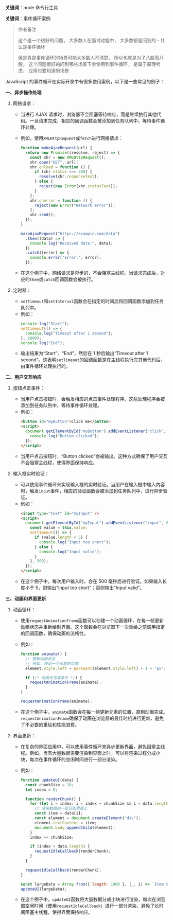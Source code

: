 **关键词**：node 命令行工具

**关键词**：事件循环案例

> 作者备注
>
> 这个是一个很好的问题， 大多数人在面试过程中， 大多数都是问到的 - 什么是事件循环
>
> 但是真是事件循环的场景可能大多数人不清楚， 所以也就是为了八股而八股。 这个问题很好的问到哪些场景下会使用到事件循环。 是属于原理考虑， 应用也要知道的场景

JavaScript 的事件循环在实际开发中有很多使用案例，以下是一些常见的例子：

**一、异步操作处理**

1. 网络请求：

   - 当进行 AJAX 请求时，浏览器不会阻塞等待响应，而是继续执行其他代码。一旦请求完成，相应的回调函数会被添加到任务队列中，等待事件循环处理。
   - 例如，使用`XMLHttpRequest`或`fetch`进行网络请求：

     ```javascript
     function makeAjaxRequest(url) {
       return new Promise((resolve, reject) => {
         const xhr = new XMLHttpRequest();
         xhr.open("GET", url);
         xhr.onload = function () {
           if (xhr.status === 200) {
             resolve(xhr.responseText);
           } else {
             reject(new Error(xhr.statusText));
           }
         };
         xhr.onerror = function () {
           reject(new Error("Network error"));
         };
         xhr.send();
       });
     }

     makeAjaxRequest("https://example.com/data")
       .then((data) => {
         console.log("Received data:", data);
       })
       .catch((error) => {
         console.error("Error:", error);
       });
     ```

   - 在这个例子中，网络请求是异步的，不会阻塞主线程。当请求完成后，对应的`then`或`catch`回调函数会被执行。

2. 定时器：
   - `setTimeout`和`setInterval`函数会在指定的时间后将回调函数添加到任务队列中。
   - 例如：
     ```javascript
     console.log("Start");
     setTimeout(() => {
       console.log("Timeout after 1 second");
     }, 1000);
     console.log("End");
     ```
   - 输出结果为“Start”、“End”，然后在 1 秒后输出“Timeout after 1 second”。这表明`setTimeout`的回调函数是在主线程执行完其他代码后，由事件循环处理执行的。

**二、用户交互响应**

1. 按钮点击事件：

   - 当用户点击按钮时，会触发相应的点击事件处理程序。这些处理程序会被添加到任务队列中，等待事件循环处理。
   - 例如：
     ```html
     <button id="myButton">Click me</button>
     <script>
       document.getElementById("myButton").addEventListener("click", function () {
         console.log("Button clicked");
       });
     </script>
     ```
   - 当用户点击按钮时，“Button clicked”会被输出。这种方式确保了用户交互不会阻塞主线程，使得界面保持响应。

2. 输入框实时验证：
   - 可以使用事件循环来实现输入框的实时验证。当用户在输入框中输入内容时，触发`input`事件，相应的验证函数会被添加到任务队列中，进行异步验证。
   - 例如：
     ```html
     <input type="text" id="myInput" />
     <script>
       document.getElementById("myInput").addEventListener("input", function () {
         const value = this.value;
         setTimeout(() => {
           if (value.length < 5) {
             console.log("Input too short");
           } else {
             console.log("Input valid");
           }
         }, 500);
       });
     </script>
     ```
   - 在这个例子中，每次用户输入时，会在 500 毫秒后进行验证。如果输入长度小于 5，则输出“Input too short”；否则输出“Input valid”。

**三、动画和界面更新**

1. 动画循环：

   - 使用`requestAnimationFrame`函数可以创建一个动画循环，在每一帧更新动画状态并重新绘制界面。这个函数会在浏览器下一次重绘之前调用指定的回调函数，确保动画的流畅性。
   - 例如：

     ```javascript
     function animate() {
       // 更新动画状态
       // 例如，移动一个元素的位置
       element.style.left = parseInt(element.style.left) + 1 + 'px';

       if (/* 动画未完成条件 */) {
         requestAnimationFrame(animate);
       }
     }

     requestAnimationFrame(animate);
     ```

   - 在这个例子中，`animate`函数会在每一帧更新元素的位置，直到动画完成。`requestAnimationFrame`确保了动画在浏览器的最佳时机进行更新，避免了不必要的重绘和性能浪费。

2. 界面更新：

   - 在复杂的界面应用中，可以使用事件循环来异步更新界面，避免阻塞主线程。例如，当有大量数据需要渲染到界面上时，可以将渲染过程分成小块，每次在事件循环的空闲时间进行一部分渲染。
   - 例如：

     ```javascript
     function updateUI(data) {
       const chunkSize = 10;
       let index = 0;

       function renderChunk() {
         for (let i = index; i < index + chunkSize && i < data.length; i++) {
           // 渲染数据的一部分到界面上
           const item = data[i];
           const element = document.createElement("div");
           element.textContent = item;
           document.body.appendChild(element);
         }
         index += chunkSize;

         if (index < data.length) {
           requestIdleCallback(renderChunk);
         }
       }

       requestIdleCallback(renderChunk);
     }

     const largeData = Array.from({ length: 1000 }, (_, i) => `Item ${i}`);
     updateUI(largeData);
     ```

   - 在这个例子中，`updateUI`函数将大量数据分成小块进行渲染，每次在浏览器空闲时间（使用`requestIdleCallback`）进行一部分渲染，避免了长时间阻塞主线程，使得界面保持响应。
